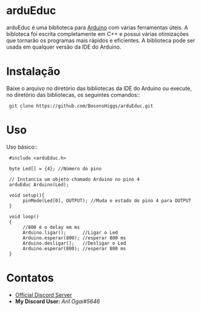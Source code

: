 arduEduc
=========

arduEduc é uma biblioteca para [Arduino](https://www.arduino.cc/) com várias ferramentas úteis. A bibloteca foi escrita completamente em C++ e possui várias otimizações que tornarão os programas mais rápidos e eficientes. A biblioteca pode ser usada em qualquer versão da IDE do Arduino.

Instalação
===========

Baixe o arquivo no diretório das bibliotecas da IDE do Arduino ou execute, no diretório das bibliotecas, os seguintes comandos::

     git clone https://github.com/BosonsHiggs/arduEduc.git

Uso
====

Uso básico::

     #include <arduEduc.h>

     byte Led[] = {4}; //Número do pino

     // Instancia um objeto chamado Arduino no pino 4
     arduEduc Arduino(Led);

     void setup(){
          pinMode(Led[0], OUTPUT); //Muda o estado do pino 4 para OUTPUT
     }

     void loop()
     {
          //800 é o delay em ms
          Arduino.ligar();      //Ligar o Led
          Arduino.esperar(800); //esperar 800 ms
          Arduino.desligar();   //Desligar o Led
          Arduino.esperar(800); //esperar 800 ms
     }

Contatos
=========

- [Official Discord Server](https://discord.gg/nPejnfC3Nu)
- **My Discord User:** *Aril Ogai#5646*